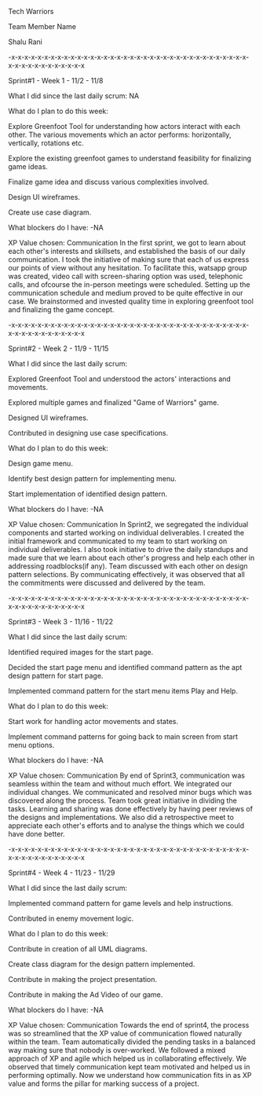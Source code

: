 Tech Warriors

Team Member Name

Shalu Rani

-x-x-x-x-x-x-x-x-x-x-x-x-x-x-x-x-x-x-x-x-x-x-x-x-x-x-x-x-x-x-x-x-x-x-x-x-x-x-x-x-x-x-x-x-x-x-x-x

Sprint#1 - Week 1 - 11/2 - 11/8

What I did since the last daily scrum: NA

What do I plan to do this week:

Explore Greenfoot Tool for understanding how actors interact with each other. The various movements which an actor performs: horizontally, vertically, rotations etc.

Explore the existing greenfoot games to understand feasibility for finalizing game ideas.

Finalize game idea and discuss various complexities involved.

Design UI wireframes.

Create use case diagram.

What blockers do I have: -NA

XP Value chosen: Communication
In the first sprint, we got to learn about each other's interests and skillsets, and established the basis of our daily communication. I took the initiative of making sure that each of us express our points of view without any hesitation. To facilitate this, watsapp group was created, video call with screen-sharing option was used, telephonic calls, and ofcourse the in-person meetings were scheduled.
Setting up the communication schedule and medium proved to be quite effective in our case. We brainstormed and invested quality time in exploring greenfoot tool and finalizing the game concept.

-x-x-x-x-x-x-x-x-x-x-x-x-x-x-x-x-x-x-x-x-x-x-x-x-x-x-x-x-x-x-x-x-x-x-x-x-x-x-x-x-x-x-x-x-x-x-x-x

Sprint#2 - Week 2 - 11/9 - 11/15

What I did since the last daily scrum:

Explored Greenfoot Tool and understood the actors' interactions and movements.

Explored multiple games and finalized "Game of Warriors" game.

Designed UI wireframes.

Contributed in designing use case specifications.

What do I plan to do this week:

Design game menu.

Identify best design pattern for implementing menu.

Start implementation of identified design pattern.

What blockers do I have: -NA

XP Value chosen: Communication
In Sprint2, we segregated the individual components and started working on individual deliverables. I created the initial framework and communicated to my team to start working on individual deliverables. I also took initiative to drive the daily standups and made sure that we learn about each other's progress and help each other in addressing roadblocks(if any). Team discussed with each other on design pattern selections. By communicating effectively, it was observed that all the commitments were discussed and delivered by the team.

-x-x-x-x-x-x-x-x-x-x-x-x-x-x-x-x-x-x-x-x-x-x-x-x-x-x-x-x-x-x-x-x-x-x-x-x-x-x-x-x-x-x-x-x-x-x-x-x

Sprint#3 - Week 3 - 11/16 - 11/22

What I did since the last daily scrum:

Identified required images for the start page.

Decided the start page menu and identified command pattern as the apt design pattern for start page.

Implemented command pattern for the start menu items Play and Help.

What do I plan to do this week:

Start work for handling actor movements and states.

Implement command patterns for going back to main screen from start menu options.

What blockers do I have: -NA

XP Value chosen: Communication
By end of Sprint3, communication was seamless within the team and without much effort. We integrated our individual changes. We communicated and resolved minor bugs which was discovered along the process. Team took great initiative in dividing the tasks. Learning and sharing was done effectively by having peer reviews of the designs and implementations. We also did a retrospective meet to appreciate each other's efforts and to analyse the things which we could have done better.

-x-x-x-x-x-x-x-x-x-x-x-x-x-x-x-x-x-x-x-x-x-x-x-x-x-x-x-x-x-x-x-x-x-x-x-x-x-x-x-x-x-x-x-x-x-x-x-x

Sprint#4 - Week 4 - 11/23 - 11/29

What I did since the last daily scrum:

Implemented command pattern for game levels and help instructions.

Contributed in enemy movement logic.

What do I plan to do this week:

Contribute in creation of all UML diagrams.

Create class diagram for the design pattern implemented.

Contribute in making the project presentation.

Contribute in making the Ad Video of our game.

What blockers do I have: -NA

XP Value chosen: Communication
Towards the end of sprint4, the process was so streamlined that the XP value of communication flowed naturally within the team. Team automatically divided the pending tasks in a balanced way making sure that nobody is over-worked. We followed a mixed approach of XP and agile which helped us in collaborating effectively. We observed that timely communication kept team motivated and helped us in performing optimally. Now we understand how communication fits in as XP value and forms the pillar for marking success of a project.
